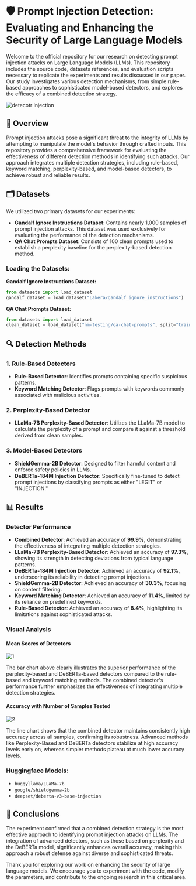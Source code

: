 
# 🛡️ Prompt Injection Detection: Evaluating and Enhancing the Security of Large Language Models

Welcome to the official repository for our research on detecting prompt injection attacks on Large Language Models (LLMs). This repository includes the source code, datasets references, and evaluation scripts necessary to replicate the experiments and results discussed in our paper. Our study investigates various detection mechanisms, from simple rule-based approaches to sophisticated model-based detectors, and explores the efficacy of a combined detection strategy.


![detecotr injection](https://github.com/user-attachments/assets/5e498d24-6117-4725-b4ef-9f08b7357880)



## 🧩 Overview

Prompt injection attacks pose a significant threat to the integrity of LLMs by attempting to manipulate the model's behavior through crafted inputs. This repository provides a comprehensive framework for evaluating the effectiveness of different detection methods in identifying such attacks. Our approach integrates multiple detection strategies, including rule-based, keyword matching, perplexity-based, and model-based detectors, to achieve robust and reliable results.

## 🗂️ Datasets

We utilized two primary datasets for our experiments:

- **Gandalf Ignore Instructions Dataset**: Contains nearly 1,000 samples of prompt injection attacks. This dataset was used exclusively for evaluating the performance of the detection mechanisms.
- **QA Chat Prompts Dataset**: Consists of 100 clean prompts used to establish a perplexity baseline for the perplexity-based detection method.

### Loading the Datasets:

**Gandalf Ignore Instructions Dataset:**

```python
from datasets import load_dataset
gandalf_dataset = load_dataset("Lakera/gandalf_ignore_instructions")
```

**QA Chat Prompts Dataset:**

```python
from datasets import load_dataset
clean_dataset = load_dataset("nm-testing/qa-chat-prompts", split="train_sft[:100]")
```

## 🔍 Detection Methods

### 1. Rule-Based Detectors
- **Rule-Based Detector**: Identifies prompts containing specific suspicious patterns.
- **Keyword Matching Detector**: Flags prompts with keywords commonly associated with malicious activities.

### 2. Perplexity-Based Detector
- **LLaMa-7B Perplexity-Based Detector**: Utilizes the LLaMa-7B model to calculate the perplexity of a prompt and compare it against a threshold derived from clean samples.

### 3. Model-Based Detectors
- **ShieldGemma-2B Detector**: Designed to filter harmful content and enforce safety policies in LLMs.
- **DeBERTa-184M Injection Detector**: Specifically fine-tuned to detect prompt injections by classifying prompts as either "LEGIT" or "INJECTION."

## 📊 Results

### Detector Performance

- **Combined Detector**: Achieved an accuracy of **99.9%**, demonstrating the effectiveness of integrating multiple detection strategies.
- **LLaMa-7B Perplexity-Based Detector**: Achieved an accuracy of **97.3%**, showing its strength in detecting deviations from typical language patterns.
- **DeBERTa-184M Injection Detector**: Achieved an accuracy of **92.1%**, underscoring its reliability in detecting prompt injections.
- **ShieldGemma-2B Detector**: Achieved an accuracy of **30.3%**, focusing on content filtering.
- **Keyword Matching Detector**: Achieved an accuracy of **11.4%**, limited by its reliance on predefined keywords.
- **Rule-Based Detector**: Achieved an accuracy of **8.4%**, highlighting its limitations against sophisticated attacks.

### Visual Analysis

#### Mean Scores of Detectors
![1](https://github.com/user-attachments/assets/de31f7b8-04c1-4669-a365-b11c4550f97a)


The bar chart above clearly illustrates the superior performance of the perplexity-based and DeBERTa-based detectors compared to the rule-based and keyword matching methods. The combined detector's performance further emphasizes the effectiveness of integrating multiple detection strategies.

#### Accuracy with Number of Samples Tested
![2](https://github.com/user-attachments/assets/d3ce177e-22f4-41eb-831e-775ad8799552)


The line chart shows that the combined detector maintains consistently high accuracy across all samples, confirming its robustness. Advanced methods like Perplexity-Based and DeBERTa detectors stabilize at high accuracy levels early on, whereas simpler methods plateau at much lower accuracy levels.


### Huggingface Models:

- `huggyllama/LLaMa-7b`
- `google/shieldgemma-2b`
- `deepset/deberta-v3-base-injection`


## 📜 Conclusions

The experiment confirmed that a combined detection strategy is the most effective approach to identifying prompt injection attacks on LLMs. The integration of advanced detectors, such as those based on perplexity and the DeBERTa model, significantly enhances overall accuracy, making this approach a robust defense against diverse and sophisticated threats.

Thank you for exploring our work on enhancing the security of large language models. We encourage you to experiment with the code, modify the parameters, and contribute to the ongoing research in this critical area.
